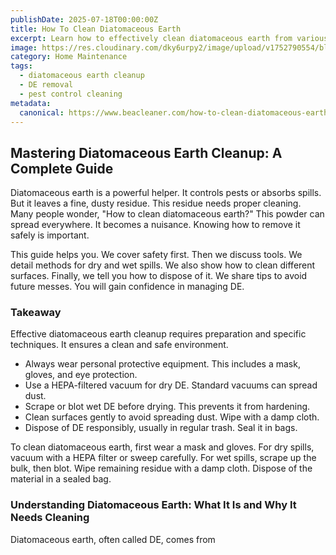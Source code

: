 ```yaml
---
publishDate: 2025-07-18T00:00:00Z
title: How To Clean Diatomaceous Earth
excerpt: Learn how to effectively clean diatomaceous earth from various surfaces. Our guide covers safe methods for removal, disposal, and preventing future messes.
image: https://res.cloudinary.com/dky6urpy2/image/upload/v1752790554/blog_image_1752790554_iwlwwo.webp
category: Home Maintenance
tags:
  - diatomaceous earth cleanup
  - DE removal
  - pest control cleaning
metadata:
  canonical: https://www.beacleaner.com/how-to-clean-diatomaceous-earth
---
```


## Mastering Diatomaceous Earth Cleanup: A Complete Guide

Diatomaceous earth is a powerful helper. It controls pests or absorbs spills. But it leaves a fine, dusty residue. This residue needs proper cleaning. Many people wonder, "How to clean diatomaceous earth?" This powder can spread everywhere. It becomes a nuisance. Knowing how to remove it safely is important.

This guide helps you. We cover safety first. Then we discuss tools. We detail methods for dry and wet spills. We also show how to clean different surfaces. Finally, we tell you how to dispose of it. We share tips to avoid future messes. You will gain confidence in managing DE.

### Takeaway

Effective diatomaceous earth cleanup requires preparation and specific techniques. It ensures a clean and safe environment.

*   Always wear personal protective equipment. This includes a mask, gloves, and eye protection.
*   Use a HEPA-filtered vacuum for dry DE. Standard vacuums can spread dust.
*   Scrape or blot wet DE before drying. This prevents it from hardening.
*   Clean surfaces gently to avoid spreading dust. Wipe with a damp cloth.
*   Dispose of DE responsibly, usually in regular trash. Seal it in bags.

To clean diatomaceous earth, first wear a mask and gloves. For dry spills, vacuum with a HEPA filter or sweep carefully. For wet spills, scrape up the bulk, then blot. Wipe remaining residue with a damp cloth. Dispose of the material in a sealed bag.

### Understanding Diatomaceous Earth: What It Is and Why It Needs Cleaning

Diatomaceous earth, often called DE, comes from